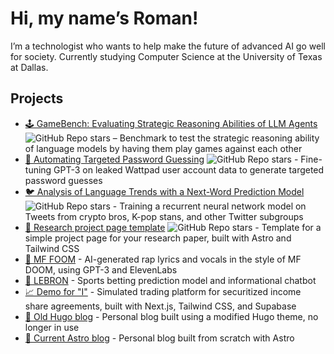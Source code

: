 # Hi, my name’s Roman!

I’m a technologist who wants to help make the future of advanced AI go well for society. Currently studying Computer Science at the University of Texas at Dallas.

## Projects

- [🕹️ GameBench: Evaluating Strategic Reasoning Abilities of LLM Agents](https://github.com/Joshuaclymer/GameBench) ![GitHub Repo stars](https://img.shields.io/github/stars/Joshuaclymer/GameBench?style=social) – Benchmark to test the strategic reasoning ability of language models by having them play games against each other
- [🔑 Automating Targeted Password Guessing](https://github.com/ACM-Research/targeted-password-guesses) ![GitHub Repo stars](https://img.shields.io/github/stars/ACM-Research/targeted-password-guesses?style=social) - Fine-tuning GPT-3 on leaked Wattpad user account data to generate targeted password guesses
- [🐦 Analysis of Language Trends with a Next-Word Prediction Model](https://github.com/ACM-Research/language-trends-mobile-keyboard) ![GitHub Repo stars](https://img.shields.io/github/stars/ACM-Research/language-trends-mobile-keyboard?style=social) - Training a recurrent neural network model on Tweets from crypto bros, K-pop stans, and other Twitter subgroups
- [🔬 Research project page template](https://github.com/RomanHauksson/academic-project-astro-template) ![GitHub Repo stars](https://img.shields.io/github/stars/RomanHauksson/academic-project-astro-template?style=social) - Template for a simple project page for your research paper, built with Astro and Tailwind CSS
- [🎤 MF FOOM](https://github.com/RomanHauksson/mf-foom) - AI-generated rap lyrics and vocals in the style of MF DOOM, using GPT-3 and ElevenLabs
- [🏀 LEBRON](https://github.com/RomanHauksson/lebron) - Sports betting prediction model and informational chatbot
- [📈 Demo for "I"](https://roman.technology/posts/i-demo/) - Simulated trading platform for securitized income share agreements, built with Next.js, Tailwind CSS, and Supabase
- [🦫 Old Hugo blog](https://github.com/RomanHauksson/old-hugo-blog) - Personal blog built using a modified Hugo theme, no longer in use
- [🚀 Current Astro blog](https://github.com/RomanHauksson/astro-blog) - Personal blog built from scratch with Astro
